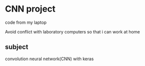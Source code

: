 # CNN project

code from my laptop

Avoid conflict with laboratory computers so that i can work at home

## subject 
convolution neural network(CNN) with keras 
